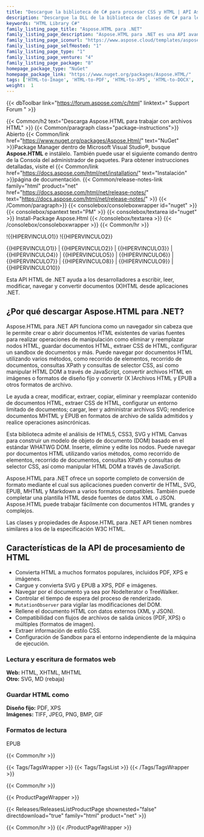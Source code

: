 ```yaml
---
title: "Descargue la biblioteca de C# para procesar CSS y HTML | API Aspose.HTML"
description: "Descargue la DLL de la biblioteca de clases de C# para leer, modificar, navegar y convertir archivos XHTML y HTML a través de la API .NET local. Admite el análisis de HTML5, CSS3, SVG y HTML Canvas."
keywords: "HTML Library C#"
family_listing_page_title: "Aspose.HTML para .NET"
family_listing_page_description: "Aspose.HTML para .NET es una API avanzada de manipulación de HTML que le permite realizar una amplia gama de tareas de manipulación de HTML directamente dentro de sus aplicaciones .NET."
family_listing_page_iconurl: "https://www.aspose.cloud/templates/aspose/App_Themes/V3/images/html/272x272/aspose_html-for-net.png"
family_listing_page_selfHosted: "1"
family_listing_page_type: "1"
family_listing_page_venture: "4"
family_listing_page_package: "8"
homepage_package_type: "NuGet"
homepage_package_link: "https://www.nuget.org/packages/Aspose.HTML/"
tags: ['HTML-to-Image', 'HTML-to-PDF', 'HTML-to-XPS', 'HTML-to-DOCX', 'HTML-to-MHTML', 'HTML-to-Markdown', 'HTML-to-MD', 'EPUB-to-Image', 'EPUB-to-PDF', 'EPUB-to-XPS', 'Markdown-to-HTML', 'MD-to-HTML', 'HTML-Converter', 'XHTML-to-PDF', 'MHTML-to-PDF', 'HTML-to-GIF', 'MHTML-to-JPG']
weight:  1
---
```


{{< dbToolbar link="https://forum.aspose.com/c/html" linktext=" Support Forum " >}}

{{< Common/h2 text="Descarga Aspose.HTML para trabajar con archivos HTML"  >}}
{{< Common/paragraph class="package-instructions">}}
Abierto
{{< Common/link href="https://www.nuget.org/packages/Aspose.Html/" text="NuGet"  >}}Package Manager dentro de Microsoft Visual Studio®, busque <b>Aspose.HTML</b> e instálelo. También puede usar el siguiente comando dentro de la Consola del administrador de paquetes. Para obtener instrucciones detalladas, visite el
{{< Common/link href="https://docs.aspose.com/html/net/installation/" text="Instalación"  >}}página de documentación.
{{< Common/release-notes-link family="html" product="net" href="https://docs.aspose.com/html/net/release-notes/" text="https://docs.aspose.com/html/net/release-notes/"  >}}
{{< /Common/paragraph>}}
{{< consolebox/consoleboxwrapper id="nuget" >}}
       {{< consolebox/spantext text="PM" >}}
       {{< consolebox/textarea id="nuget" >}} Install-Package Aspose.Html {{< /consolebox/textarea >}}
{{< /consolebox/consoleboxwrapper >}}
{{< Common/hr >}}

!{{HIPERVINCULO1}} !{{HIPERVINCULO2}}

{{HIPERVINCULO1}} | {{HIPERVINCULO2}} | {{HIPERVINCULO3}} | {{HIPERVINCULO4}} | {{HIPERVINCULO5}} | {{HIPERVINCULO6}} | {{HIPERVINCULO7}} | {{HIPERVINCULO8}} | {{HIPERVINCULO9}} | {{HIPERVINCULO10}}

Esta API HTML de .NET ayuda a los desarrolladores a escribir, leer, modificar, navegar y convertir documentos (X)HTML desde aplicaciones .NET.

## ¿Por qué descargar Aspose.HTML para .NET?

Aspose.HTML para .NET API funciona como un navegador sin cabeza que le permite crear o abrir documentos HTML existentes de varias fuentes para realizar operaciones de manipulación como eliminar y reemplazar nodos HTML, guardar documentos HTML, extraer CSS de HTML, configurar un sandbox de documentos y más. Puede navegar por documentos HTML utilizando varios métodos, como recorrido de elementos, recorrido de documentos, consultas XPath y consultas de selector CSS, así como manipular HTML DOM a través de JavaScript, convertir archivos HTML en imágenes o formatos de diseño fijo y convertir (X )Archivos HTML y EPUB a otros formatos de archivo.

Le ayuda a crear, modificar, extraer, copiar, eliminar y reemplazar contenido de documentos HTML, extraer CSS de HTML, configurar un entorno limitado de documentos; cargar, leer y administrar archivos SVG; renderice documentos MHTML y EPUB en formatos de archivo de salida admitidos y realice operaciones asincrónicas.

Esta biblioteca admite el análisis de HTML5, CSS3, SVG y HTML Canvas para construir un modelo de objeto de documento (DOM) basado en el estándar WHATWG DOM. Inserte, elimine y edite los nodos. Puede navegar por documentos HTML utilizando varios métodos, como recorrido de elementos, recorrido de documentos, consultas XPath y consultas de selector CSS, así como manipular HTML DOM a través de JavaScript.

Aspose.HTML para .NET ofrece un soporte completo de conversión de formato mediante el cual sus aplicaciones pueden convertir de HTML, SVG, EPUB, MHTML y Markdown a varios formatos compatibles. También puede completar una plantilla HTML desde fuentes de datos XML o JSON. Aspose.HTML puede trabajar fácilmente con documentos HTML grandes y complejos.

Las clases y propiedades de Aspose.HTML para .NET API tienen nombres similares a los de la especificación W3C HTML.

## Características de la API de procesamiento de HTML

- Convierta HTML a muchos formatos populares, incluidos PDF, XPS e imágenes.
- Cargue y convierta SVG y EPUB a XPS, PDF e imágenes.
- Navegar por el documento ya sea por NodeIterator o TreeWalker.
- Controlar el tiempo de espera del proceso de renderizado.
- `MutationObserver` para vigilar las modificaciones del DOM.
- Rellene el documento HTML con datos externos (XML y JSON).
- Compatibilidad con flujos de archivos de salida únicos (PDF, XPS) o múltiples (formatos de imagen).
- Extraer información de estilo CSS.
- Configuración de Sandbox para el entorno independiente de la máquina de ejecución.

### Lectura y escritura de formatos web

**Web:** HTML, XHTML, MHTML\
**Otro:** SVG, MD (rebaja)

### Guardar HTML como

**Diseño fijo:** PDF, XPS\
**Imágenes:** TIFF, JPEG, PNG, BMP, GIF

### Formatos de lectura

EPUB

{{< Common/hr >}}

{{< Tags/TagsWrapper >}}
 {{< Tags/TagsList >}}
{{< /Tags/TagsWrapper >}}

{{< Common/hr >}}

{{< ProductPageWrapper >}}
<!-- ReleasesListProductPage-->
   {{< Releases/ReleasesListProductPage shownested="false"  directdownload="true" family="html" product="net" >}}
<!-- /ReleasesListProductPage-->
{{< Common/hr >}}
{{< /ProductPageWrapper >}}

